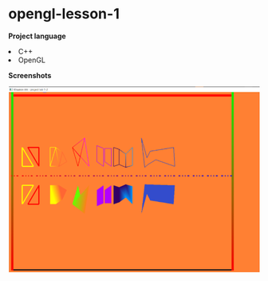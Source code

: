 # **opengl-lesson-1**

**Project language**
<li>C++</li>
<li>OpenGL</li>

**Screenshots**

![](https://github.com/RFPanda/opengl-lesson-1/blob/main/git-assets/png1.png)

